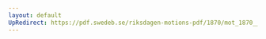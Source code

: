 ```yaml
---
layout: default
UpRedirect: https://pdf.swedeb.se/riksdagen-motions-pdf/1870/mot_1870__ak__00019/mot_1870__ak__00019_001.pdf
---
```

